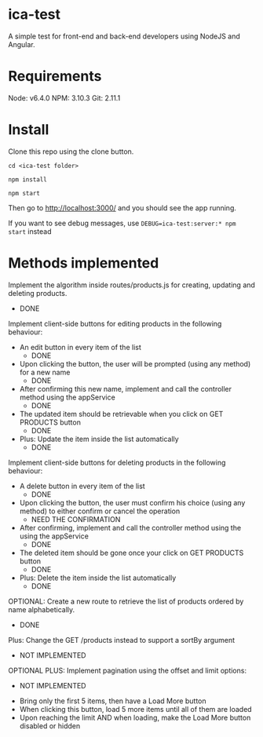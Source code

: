 # ica-test
A simple test for front-end and back-end developers using NodeJS and Angular.

# Requirements
Node: v6.4.0
NPM: 3.10.3
Git: 2.11.1

# Install
Clone this repo using the clone button.

`cd <ica-test folder>`

`npm install`

`npm start`

Then go to [http://localhost:3000/](http://localhost:3000/) and you should see the app running.

If you want to see debug messages, use `DEBUG=ica-test:server:* npm start` instead

# Methods implemented
Implement the algorithm inside routes/products.js for creating, updating and deleting products.
  - DONE

Implement client-side buttons for editing products in the following behaviour:
* An edit button in every item of the list
    - DONE
* Upon clicking the button, the user will be prompted (using any method) for a new name
    - DONE
* After confirming this new name, implement and call the controller method using the appService
    - DONE
* The updated item should be retrievable when you click on GET PRODUCTS button
    - DONE
* Plus: Update the item inside the list automatically
    - DONE

Implement client-side buttons for deleting products in the following behaviour:
* A delete button in every item of the list
    - DONE
* Upon clicking the button, the user must confirm his choice (using any method) to either confirm or cancel the operation
    - NEED THE CONFIRMATION
* After confirming, implement and call the controller method using the using the appService
    - DONE
* The deleted item should be gone once your click on GET PRODUCTS button
    - DONE
* Plus: Delete the item inside the list automatically
    - DONE

OPTIONAL: Create a new route to retrieve the list of products ordered by name alphabetically.
  - DONE

Plus: Change the GET /products instead to support a sortBy argument
  - NOT IMPLEMENTED

OPTIONAL PLUS: Implement pagination using the offset and limit options:
  - NOT IMPLEMENTED

* Bring only the first 5 items, then have a Load More button
* When clicking this button, load 5 more items until all of them are loaded
* Upon reaching the limit AND when loading, make the Load More button disabled or hidden

